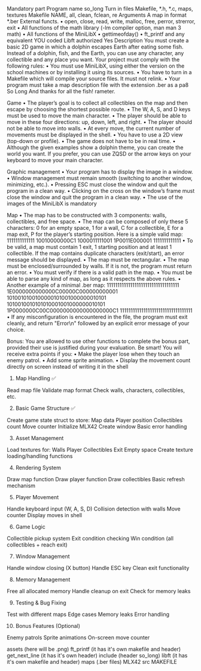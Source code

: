Mandatory part
Program name so_long
Turn in files Makefile, *.h, *.c, maps, textures
Makefile NAME, all, clean, fclean, re
Arguments A map in format *.ber
External functs.
• open, close, read, write,
malloc, free, perror,
strerror, exit
• All functions of the math
library (-lm compiler option,
man man 3 math)
• All functions of the MiniLibX
• gettimeofday()
• ft_printf and any equivalent
YOU coded
Libft authorized Yes
Description You must create a basic 2D game in which a dolphin
escapes Earth after eating some fish. Instead of
a dolphin, fish, and the Earth, you can use any
character, any collectible and any place you want.
Your project must comply with the following rules:
• You must use MiniLibX, using either the version on the school machines or by
installing it using its sources.
• You have to turn in a Makefile which will compile your source files. It must not
relink.
• Your program must take a map description file with the extension .ber as a pa8
So Long And thanks for all the fish!
rameter.


Game
• The player’s goal is to collect all collectibles on the map and then escape by choosing
the shortest possible route.
• The W, A, S, and D keys must be used to move the main character.
• The player should be able to move in these four directions: up, down, left, and
right.
• The player should not be able to move into walls.
• At every move, the current number of movements must be displayed in the shell.
• You have to use a 2D view (top-down or profile).
• The game does not have to be in real time.
• Although the given examples show a dolphin theme, you can create the world you
want.
If you prefer, you can use ZQSD or the arrow keys on your keyboard to
move your main character.

Graphic management
• Your program has to display the image in a window.
• Window management must remain smooth (switching to another window, minimizing, etc.).
• Pressing ESC must close the window and quit the program in a clean way.
• Clicking on the cross on the window’s frame must close the window and quit the
program in a clean way.
• The use of the images of the MiniLibX is mandatory

 Map
• The map has to be constructed with 3 components: walls, collectibles, and free
space.
• The map can be composed of only these 5 characters:
0 for an empty space,
1 for a wall,
C for a collectible,
E for a map exit,
P for the player’s starting position.
Here is a simple valid map:
1111111111111
10010000000C1
1000011111001
1P0011E000001
1111111111111
• To be valid, a map must contain 1 exit, 1 starting position and at least 1
collectible.
If the map contains duplicate characters (exit/start), an error
message should be displayed.
• The map must be rectangular.
• The map must be enclosed/surrounded by walls. If it is not, the program must
return an error.
• You must verify if there is a valid path in the map.
• You must be able to parse any kind of map, as long as it respects the above rules.
• Another example of a minimal .ber map:
1111111111111111111111111111111111
1E0000000000000C00000C000000000001
1010010100100000101001000000010101
1010010010101010001001000000010101
1P0000000C00C0000000000000000000C1
1111111111111111111111111111111111
• If any misconfiguration is encountered in the file, the program must exit cleanly,
and return "Error\n" followed by an explicit error message of your choice.

Bonus:
You are allowed to use other functions to complete the bonus part, provided their use
is justified during your evaluation. Be smart!
You will receive extra points if you:
• Make the player lose when they touch an enemy patrol.
• Add some sprite animation.
• Display the movement count directly on screen instead of writing it in the shell


1. Map Handling  ✅

Read map file
Validate map format
Check walls, characters, collectibles, etc.

2. Basic Game Structure   ✅

Create game state struct to store:
Map data
Player position
Collectibles count
Move counter
Initialize MLX42
Create window
Basic error handling

3. Asset Management

Load textures for:
	Walls
	Player
	Collectibles
	Exit
	Empty space
Create texture loading/handling functions

4. Rendering System

Draw map function
Draw player function
Draw collectibles
Basic refresh mechanism


5. Player Movement

Handle keyboard input (W, A, S, D)
Collision detection with walls
Move counter
Display moves in shell


6. Game Logic

Collectible pickup system
Exit condition checking
Win condition (all collectibles + reach exit)


7. Window Management

Handle window closing (X button)
Handle ESC key
Clean exit functionality


8. Memory Management

Free all allocated memory
Handle cleanup on exit
Check for memory leaks


9. Testing & Bug Fixing

Test with different maps
Edge cases
Memory leaks
Error handling


10. Bonus Features (Optional)

Enemy patrols
Sprite animations
On-screen move counter


assets (here will be .png)
ft_printf (it has it's own makefile and header)
get_next_line (it has it's own header)
include (header so_long)
libft (it has it's own makefile and header)
maps (.ber files)
MLX42
src
MAKEFILE
